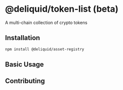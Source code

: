 # @deliquid/token-list (beta)

A multi-chain collection of crypto tokens

## Installation

```bash
npm install @deliquid/asset-registry
```

## Basic Usage

## Contributing
